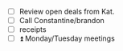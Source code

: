 - [ ] Review open deals from Kat.
- [ ] Call Constantine/brandon
- [ ] receipts
- [ ] ⏫ Monday/Tuesday meetings